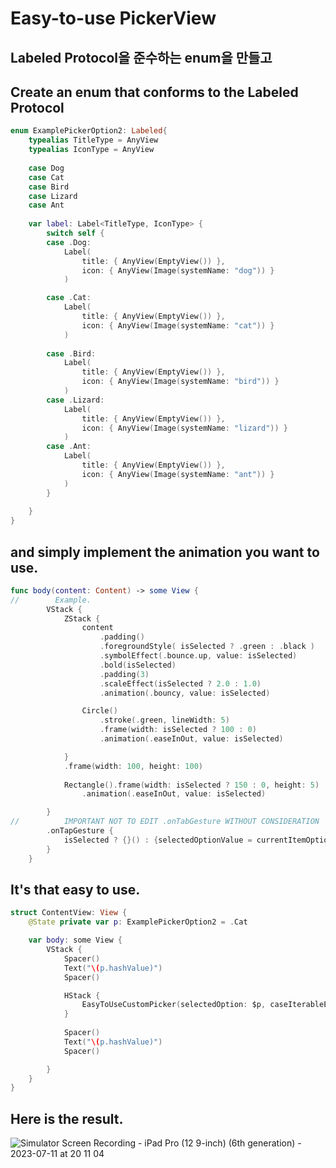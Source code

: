 # Easy-to-use PickerView

## Labeled Protocol을 준수하는 enum을 만들고
## Create an enum that conforms to the Labeled Protocol


```Swift
enum ExamplePickerOption2: Labeled{
    typealias TitleType = AnyView
    typealias IconType = AnyView
    
    case Dog
    case Cat
    case Bird
    case Lizard
    case Ant
    
    var label: Label<TitleType, IconType> {
        switch self {
        case .Dog:
            Label(
                title: { AnyView(EmptyView()) },
                icon: { AnyView(Image(systemName: "dog")) }
            )

        case .Cat:
            Label(
                title: { AnyView(EmptyView()) },
                icon: { AnyView(Image(systemName: "cat")) }
            )
            
        case .Bird:
            Label(
                title: { AnyView(EmptyView()) },
                icon: { AnyView(Image(systemName: "bird")) }
            )
        case .Lizard:
            Label(
                title: { AnyView(EmptyView()) },
                icon: { AnyView(Image(systemName: "lizard")) }
            )
        case .Ant:
            Label(
                title: { AnyView(EmptyView()) },
                icon: { AnyView(Image(systemName: "ant")) }
            )
        }
        
    }
}
```
## and simply implement the animation you want to use.

```swift
func body(content: Content) -> some View {
//        Example.
        VStack {
            ZStack {
                content
                    .padding()
                    .foregroundStyle( isSelected ? .green : .black )
                    .symbolEffect(.bounce.up, value: isSelected)
                    .bold(isSelected)
                    .padding(3)
                    .scaleEffect(isSelected ? 2.0 : 1.0)
                    .animation(.bouncy, value: isSelected)

                Circle()
                    .stroke(.green, lineWidth: 5)
                    .frame(width: isSelected ? 100 : 0)
                    .animation(.easeInOut, value: isSelected)

            }
            .frame(width: 100, height: 100)
            
            Rectangle().frame(width: isSelected ? 150 : 0, height: 5)
                .animation(.easeInOut, value: isSelected)

        }
//          IMPORTANT NOT TO EDIT .onTabGesture WITHOUT CONSIDERATION
        .onTapGesture {
            isSelected ? {}() : {selectedOptionValue = currentItemOptionValue}()
        }
    }
```

## It's that easy to use.

```swift
struct ContentView: View {
    @State private var p: ExamplePickerOption2 = .Cat

    var body: some View {
        VStack {
            Spacer()
            Text("\(p.hashValue)")
            Spacer()

            HStack {
                EasyToUseCustomPicker(selectedOption: $p, caseIterableEnum: ExamplePickerOption2.self)
            }
            
            Spacer()
            Text("\(p.hashValue)")
            Spacer()

        }
    }
}
```

## Here is the result.
![Simulator Screen Recording - iPad Pro (12 9-inch) (6th generation) - 2023-07-11 at 20 11 04](https://github.com/windowcow/Easy-PickerView-SwiftUI/assets/65646883/c177157b-effd-4565-8564-923b01a19119)


